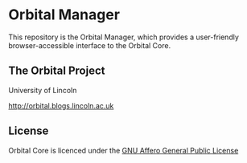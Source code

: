 # Orbital Manager

This repository is the Orbital Manager, which provides a user-friendly browser-accessible interface to the Orbital Core.

## The Orbital Project

University of Lincoln

http://orbital.blogs.lincoln.ac.uk

## License

Orbital Core is licenced under the [GNU Affero General Public License][agpl]

[agpl]: https://www.gnu.org/licenses/agpl-3.0.html (GNU Affero General Public License)